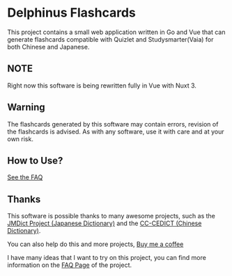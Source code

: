 # Delphinus Flashcards

This project contains a small web application written in Go and Vue that can generate flashcards compatible with Quizlet and Studysmarter(Vaia) for both Chinese and Japanese.

## NOTE

Right now this software is being rewritten fully in Vue with Nuxt 3. 

## Warning

The flashcards generated by this software may contain errors, revision of the flashcards is advised. As with any software, use it with care and at your own risk.

## How to Use?

[See the FAQ](https://delphinus.mariinkys.dev/faq)

## Thanks

This software is possible thanks to many awesome projects, such as the [JMDict Project (Japanese Dictionary)](https://www.edrdg.org/jmdict/j_jmdict.html) and the [CC-CEDICT (Chinese Dictionary)](https://www.mdbg.net/chinese/dictionary?page=cedict).

You can also help do this and more projects, [Buy me a coffee](https://www.buymeacoffee.com/mariinkys)

I have many ideas that I want to try on this project, you can find more information on the [FAQ Page](https://delphinus.mariinkys.dev/faq) of the project.
